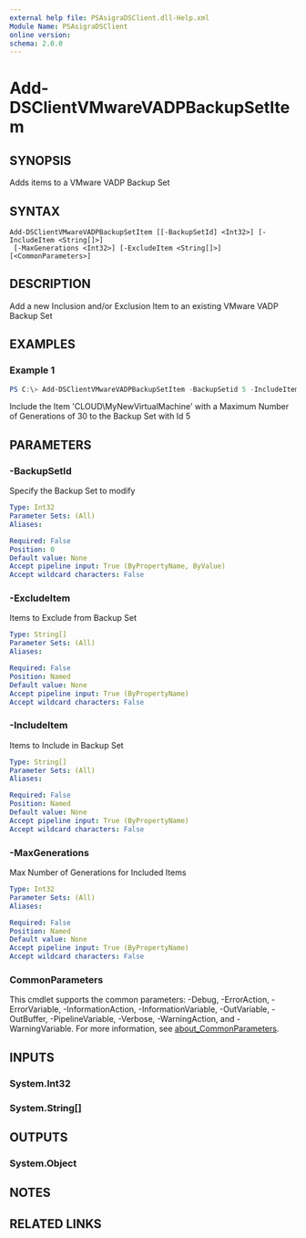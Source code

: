 ```yaml
---
external help file: PSAsigraDSClient.dll-Help.xml
Module Name: PSAsigraDSClient
online version:
schema: 2.0.0
---
```


# Add-DSClientVMwareVADPBackupSetItem

## SYNOPSIS
Adds items to a VMware VADP Backup Set

## SYNTAX

```
Add-DSClientVMwareVADPBackupSetItem [[-BackupSetId] <Int32>] [-IncludeItem <String[]>]
 [-MaxGenerations <Int32>] [-ExcludeItem <String[]>] [<CommonParameters>]
```

## DESCRIPTION
Add a new Inclusion and/or Exclusion Item to an existing VMware VADP Backup Set

## EXAMPLES

### Example 1
```powershell
PS C:\> Add-DSClientVMwareVADPBackupSetItem -BackupSetid 5 -IncludeItem 'CLOUD\MyNewVirtualMachine' -MaxGenerations 30
```

Include the Item 'CLOUD\MyNewVirtualMachine' with a Maximum Number of Generations of 30 to the Backup Set with Id 5

## PARAMETERS

### -BackupSetId
Specify the Backup Set to modify

```yaml
Type: Int32
Parameter Sets: (All)
Aliases:

Required: False
Position: 0
Default value: None
Accept pipeline input: True (ByPropertyName, ByValue)
Accept wildcard characters: False
```

### -ExcludeItem
Items to Exclude from Backup Set

```yaml
Type: String[]
Parameter Sets: (All)
Aliases:

Required: False
Position: Named
Default value: None
Accept pipeline input: True (ByPropertyName)
Accept wildcard characters: False
```

### -IncludeItem
Items to Include in Backup Set

```yaml
Type: String[]
Parameter Sets: (All)
Aliases:

Required: False
Position: Named
Default value: None
Accept pipeline input: True (ByPropertyName)
Accept wildcard characters: False
```

### -MaxGenerations
Max Number of Generations for Included Items

```yaml
Type: Int32
Parameter Sets: (All)
Aliases:

Required: False
Position: Named
Default value: None
Accept pipeline input: True (ByPropertyName)
Accept wildcard characters: False
```

### CommonParameters
This cmdlet supports the common parameters: -Debug, -ErrorAction, -ErrorVariable, -InformationAction, -InformationVariable, -OutVariable, -OutBuffer, -PipelineVariable, -Verbose, -WarningAction, and -WarningVariable. For more information, see [about_CommonParameters](http://go.microsoft.com/fwlink/?LinkID=113216).

## INPUTS

### System.Int32

### System.String[]

## OUTPUTS

### System.Object
## NOTES

## RELATED LINKS
